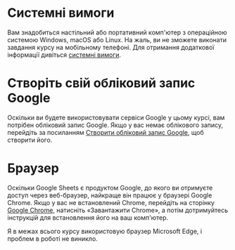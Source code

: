 # Системні вимоги
Вам знадобиться настільний або портативний комп'ютер з операційною системою Windows, macOS або Linux. На жаль, ви не зможете виконати завдання курсу на мобільному телефоні. Для отримання додаткової інформації дивіться [системні вимоги](https://support.google.com/docs/answer/2375082?hl=en&co=GENIE.Platform%3DDesktop).

# Створіть свій обліковий запис Google
Оскільки ви будете використовувати сервіси Google у цьому курсі, вам потрібен обліковий запис Google. Якщо у вас немає облікового запису, перейдіть за посиланням [Створити обліковий запис Google](https://accounts.google.com/lifecycle/steps/signup/name?ddm=0&dsh=S856322909:1719878315091008&flowEntry=SignUp&flowName=GlifWebSignIn&hl=en&TL=AC3PFD6W3X1gBay9pENTMW2RzVtFEimX1bEcOwVBP7oItfTag2Qqd47Cl22W1cbA), щоб створити його.

# Браузер
Оскільки Google Sheets є продуктом Google, до якого ви отримуєте доступ через веб-браузер, найкраще він працює у браузері Google Chrome. Якщо у вас не встановлений Chrome, перейдіть на сторінку [Google Chrome](https://www.google.com/chrome/), натисніть «Завантажити Chrome», а потім дотримуйтесь інструкцій для встановлення його на ваш комп'ютер.

Я в межах всього курсу використовую браузер Microsoft Edge, і проблем в роботі не виникло.
